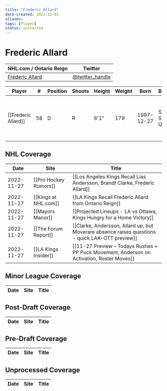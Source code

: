 ```yaml
---
title: "Frederic Allard"
date-created: 2022-12-01
aliases: 
tags: [Player]
status: unstarted
---
```


# Frederic Allard

| NHL.com / Ontario Reign | Twitter                                 |
| ----------------------- | --------------------------------------- |
| [Frederic Allard](https://www.nhl.com/player/frederic-allard-8479329)           | [@twitter_handle](https://twitter.com/) | 

| Player              | \#  | Position | Shoots | Height | Weight | Born       | Birthplace           | Draft                                    |
| ------------------- | --- | -------- | ------ | ------ | ------ | ---------- | -------------------- | ---------------------------------------- |
| [[Frederic Allard]] | 58  | D        | R      | 6'1"   | 179    | 1997-12-27 | St. Sauveur, QC, CAN | 2016 NSH, 3rd rd, 17th pk (78th overall) |



## NHL  Coverage
| Date       | Site                 | Title                                                                                           |
| ---------- | -------------------- | ----------------------------------------------------------------------------------------------- |
| 2022-11-27 | [[Pro Hockey Rumors]] | [[Los Angeles Kings Recall Lias Andersson, Brandt Clarke, Frederic Allard]] |
| 2022-11-27 | [[Kings at NHL.com]] | [[LA Kings Recall Frederic Allard from Ontario Reign]]                                          |
| 2022-11-27 | [[Mayors Manor]]     | [[Projected Lineups - LA vs Ottawa, Kings Hungry for a Home Victory]]                           |
| 2022-11-27 | [[The Forum Report]] | [[Clarke, Andersson, Allard up, but Moverare absence raises questions - quick LAK-OTT preview]] |
| 2022-11-27 | [[LA Kings Insider]] | [[11-27 Preview – Todays Rushes + PP Puck Movement, Anderson on Activation, Roster Moves]] |



## Minor League Coverage
| Date | Site | Title |
| ---- | ---- | ----- |



## Post-Draft Coverage
| Date | Site | Title |
| ---- | ---- | ----- |



## Pre-Draft Coverage
| Date | Site | Title |
| ---- | ---- | ----- |


## Unprocessed Coverage
| Date | Site | Title |
| ---- | ---- | ----- |
	